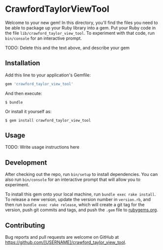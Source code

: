 # CrawfordTaylorViewTool

Welcome to your new gem! In this directory, you'll find the files you need to be able to package up your Ruby library into a gem. Put your Ruby code in the file `lib/crawford_taylor_view_tool`. To experiment with that code, run `bin/console` for an interactive prompt.

TODO: Delete this and the text above, and describe your gem

## Installation

Add this line to your application's Gemfile:

```ruby
gem 'crawford_taylor_view_tool'
```

And then execute:

    $ bundle

Or install it yourself as:

    $ gem install crawford_taylor_view_tool

## Usage

TODO: Write usage instructions here

## Development

After checking out the repo, run `bin/setup` to install dependencies. You can also run `bin/console` for an interactive prompt that will allow you to experiment.

To install this gem onto your local machine, run `bundle exec rake install`. To release a new version, update the version number in `version.rb`, and then run `bundle exec rake release`, which will create a git tag for the version, push git commits and tags, and push the `.gem` file to [rubygems.org](https://rubygems.org).

## Contributing

Bug reports and pull requests are welcome on GitHub at https://github.com/[USERNAME]/crawford_taylor_view_tool.
